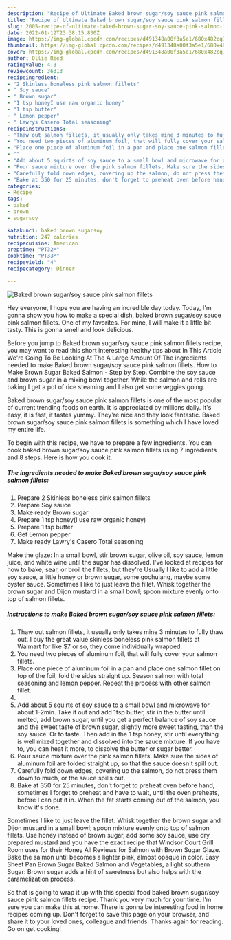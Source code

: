 ```yaml
---
description: "Recipe of Ultimate Baked brown sugar/soy sauce pink salmon fillets"
title: "Recipe of Ultimate Baked brown sugar/soy sauce pink salmon fillets"
slug: 2005-recipe-of-ultimate-baked-brown-sugar-soy-sauce-pink-salmon-fillets
date: 2022-01-12T23:38:15.830Z
image: https://img-global.cpcdn.com/recipes/d491348a00f3a5e1/680x482cq70/baked-brown-sugarsoy-sauce-pink-salmon-fillets-recipe-main-photo.jpg
thumbnail: https://img-global.cpcdn.com/recipes/d491348a00f3a5e1/680x482cq70/baked-brown-sugarsoy-sauce-pink-salmon-fillets-recipe-main-photo.jpg
cover: https://img-global.cpcdn.com/recipes/d491348a00f3a5e1/680x482cq70/baked-brown-sugarsoy-sauce-pink-salmon-fillets-recipe-main-photo.jpg
author: Ollie Reed
ratingvalue: 4.3
reviewcount: 36313
recipeingredient:
- "2 Skinless boneless pink salmon fillets"
- " Soy sauce"
- " Brown sugar"
- "1 tsp honeyI use raw organic honey"
- "1 tsp butter"
- " Lemon pepper"
- " Lawrys Casero Total seasoning"
recipeinstructions:
- "Thaw out salmon fillets, it usually only takes mine 3 minutes to fully thaw out. I buy the great value skinless boneless pink salmon fillets at Walmart for like $7 or so, they come individually wrapped."
- "You need two pieces of aluminum foil, that will fully cover your salmon fillets."
- "Place one piece of aluminum foil in a pan and place one salmon fillet on top of the foil, fold the sides straight up. Season salmon with total seasoning and lemon pepper. Repeat the process with other salmon fillet."
- ""
- "Add about 5 squirts of soy sauce to a small bowl and microwave for about 1-2min. Take it out and add 1tsp butter, stir in the butter until melted, add brown sugar, until you get a perfect balance of soy sauce and the sweet taste of brown sugar, slightly more sweet tasting, than the soy sauce. Or to taste. Then add in the 1 tsp honey, stir until everything is well mixed together and dissolved into the sauce mixture. If you have to, you can heat it more, to dissolve the butter or sugar better."
- "Pour sauce mixture over the pink salmon fillets. Make sure the sides of aluminum foil are folded straight up, so that the sauce doesn't spill out."
- "Carefully fold down edges, covering up the salmon, do not press them down to much, or the sauce spills out."
- "Bake at 350 for 25 minutes, don't forget to preheat oven before hand, sometimes I forget to preheat and have to wait, until the oven preheats, before I can put it in. When the fat starts coming out of the salmon, you know it's done."
categories:
- Recipe
tags:
- baked
- brown
- sugarsoy

katakunci: baked brown sugarsoy 
nutrition: 247 calories
recipecuisine: American
preptime: "PT32M"
cooktime: "PT33M"
recipeyield: "4"
recipecategory: Dinner

---
```



![Baked brown sugar/soy sauce pink salmon fillets](https://img-global.cpcdn.com/recipes/d491348a00f3a5e1/680x482cq70/baked-brown-sugarsoy-sauce-pink-salmon-fillets-recipe-main-photo.jpg)

Hey everyone, I hope you are having an incredible day today. Today, I'm gonna show you how to make a special dish, baked brown sugar/soy sauce pink salmon fillets. One of my favorites. For mine, I will make it a little bit tasty. This is gonna smell and look delicious.

Before you jump to Baked brown sugar/soy sauce pink salmon fillets recipe, you may want to read this short interesting healthy tips about In This Article We're Going To Be Looking At The A Large Amount Of The ingredients needed to make Baked brown sugar/soy sauce pink salmon fillets. How to Make Brown Sugar Baked Salmon - Step by Step. Combine the soy sauce and brown sugar in a mixing bowl together. While the salmon and rolls are baking I get a pot of rice steaming and I also get some veggies going.

Baked brown sugar/soy sauce pink salmon fillets is one of the most popular of current trending foods on earth. It is appreciated by millions daily. It's easy, it is fast, it tastes yummy. They're nice and they look fantastic. Baked brown sugar/soy sauce pink salmon fillets is something which I have loved my entire life.


To begin with this recipe, we have to prepare a few ingredients. You can cook baked brown sugar/soy sauce pink salmon fillets using 7 ingredients and 8 steps. Here is how you cook it.

<!--inarticleads1-->

##### The ingredients needed to make Baked brown sugar/soy sauce pink salmon fillets:

1. Prepare 2 Skinless boneless pink salmon fillets
1. Prepare  Soy sauce
1. Make ready  Brown sugar
1. Prepare 1 tsp honey(I use raw organic honey)
1. Prepare 1 tsp butter
1. Get  Lemon pepper
1. Make ready  Lawry's Casero Total seasoning


Make the glaze: In a small bowl, stir brown sugar, olive oil, soy sauce, lemon juice, and white wine until the sugar has dissolved. I've looked at recipes for how to bake, sear, or broil the fillets, but they're Usually I like to add a little soy sauce, a little honey or brown sugar, some gochujang, maybe some oyster sauce. Sometimes I like to just leave the fillet. Whisk together the brown sugar and Dijon mustard in a small bowl; spoon mixture evenly onto top of salmon fillets. 

<!--inarticleads2-->

##### Instructions to make Baked brown sugar/soy sauce pink salmon fillets:

1. Thaw out salmon fillets, it usually only takes mine 3 minutes to fully thaw out. I buy the great value skinless boneless pink salmon fillets at Walmart for like $7 or so, they come individually wrapped.
1. You need two pieces of aluminum foil, that will fully cover your salmon fillets.
1. Place one piece of aluminum foil in a pan and place one salmon fillet on top of the foil, fold the sides straight up. Season salmon with total seasoning and lemon pepper. Repeat the process with other salmon fillet.
1. 
1. Add about 5 squirts of soy sauce to a small bowl and microwave for about 1-2min. Take it out and add 1tsp butter, stir in the butter until melted, add brown sugar, until you get a perfect balance of soy sauce and the sweet taste of brown sugar, slightly more sweet tasting, than the soy sauce. Or to taste. Then add in the 1 tsp honey, stir until everything is well mixed together and dissolved into the sauce mixture. If you have to, you can heat it more, to dissolve the butter or sugar better.
1. Pour sauce mixture over the pink salmon fillets. Make sure the sides of aluminum foil are folded straight up, so that the sauce doesn't spill out.
1. Carefully fold down edges, covering up the salmon, do not press them down to much, or the sauce spills out.
1. Bake at 350 for 25 minutes, don't forget to preheat oven before hand, sometimes I forget to preheat and have to wait, until the oven preheats, before I can put it in. When the fat starts coming out of the salmon, you know it's done.


Sometimes I like to just leave the fillet. Whisk together the brown sugar and Dijon mustard in a small bowl; spoon mixture evenly onto top of salmon fillets. Use honey instead of brown sugar, add some soy sauce, use dry prepared mustard and you have the exact recipe that Windsor Court Grill Room uses for their Honey All Reviews for Salmon with Brown Sugar Glaze. Bake the salmon until becomes a lighter pink, almost opaque in color. Easy Sheet Pan Brown Sugar Baked Salmon and Vegetables, a light southern Sugar: Brown sugar adds a hint of sweetness but also helps with the caramelization process. 

So that is going to wrap it up with this special food baked brown sugar/soy sauce pink salmon fillets recipe. Thank you very much for your time. I'm sure you can make this at home. There is gonna be interesting food in home recipes coming up. Don't forget to save this page on your browser, and share it to your loved ones, colleague and friends. Thanks again for reading. Go on get cooking!
